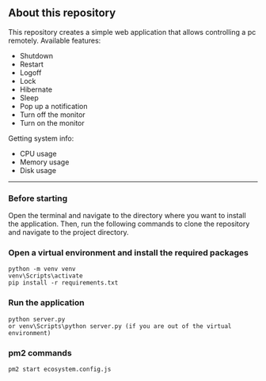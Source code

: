## About this repository
This repository creates a simple web application that allows controlling a pc remotely.
Available features:
- Shutdown
- Restart
- Logoff
- Lock
- Hibernate
- Sleep
- Pop up a notification
- Turn off the monitor
- Turn on the monitor

Getting system info:
- CPU usage
- Memory usage
- Disk usage

---

### Before starting
Open the terminal and navigate to the directory where you want to install the application. Then, run the following commands to clone the repository and navigate to the project directory.

### Open a virtual environment and install the required packages 
```
python -m venv venv
venv\Scripts\activate
pip install -r requirements.txt
```

### Run the application
```
python server.py
or venv\Scripts\python server.py (if you are out of the virtual environment)
```

### pm2 commands
```
pm2 start ecosystem.config.js
```
